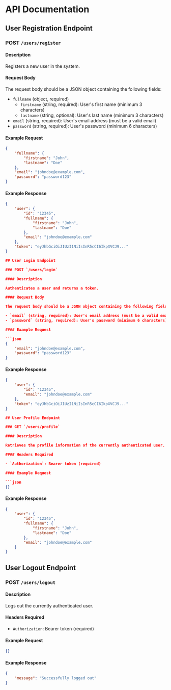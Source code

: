 # API Documentation

## User Registration Endpoint

### POST `/users/register`

#### Description

Registers a new user in the system.

#### Request Body

The request body should be a JSON object containing the following fields:

- `fullname` (object, required)
  - `firstname` (string, required): User's first name (minimum 3 characters)
  - `lastname` (string, optional): User's last name (minimum 3 characters)
- `email` (string, required): User's email address (must be a valid email)
- `password` (string, required): User's password (minimum 6 characters)



#### Example Request

```json
{
    "fullname": {
        "firstname": "John",
        "lastname": "Doe"
    },
    "email": "johndoe@example.com",
    "password": "password123"
}
```

#### Example Response

```json
{
    "user": {
        "id": "12345",
        "fullname": {
            "firstname": "John",
            "lastname": "Doe"
        },
        "email": "johndoe@example.com"
    },
    "token": "eyJhbGciOiJIUzI1NiIsInR5cCI6IkpXVCJ9..."
}

## User Login Endpoint

### POST `/users/login`

#### Description

Authenticates a user and returns a token.

#### Request Body

The request body should be a JSON object containing the following fields:

- `email` (string, required): User's email address (must be a valid email)
- `password` (string, required): User's password (minimum 6 characters)

#### Example Request

```json
{
    "email": "johndoe@example.com",
    "password": "password123"
}
```

#### Example Response

```json
{
    "user": {
        "id": "12345",
        "email": "johndoe@example.com"
    },
    "token": "eyJhbGciOiJIUzI1NiIsInR5cCI6IkpXVCJ9..."
}

## User Profile Endpoint

### GET `/users/profile`

#### Description

Retrieves the profile information of the currently authenticated user.

#### Headers Required

- `Authorization`: Bearer token (required)

#### Example Request

```json
{}
```

#### Example Response

```json
{
    "user": {
        "id": "12345",
        "fullname": {
            "firstname": "John",
            "lastname": "Doe"
        },
        "email": "johndoe@example.com"
    }
}
```

## User Logout Endpoint

### POST `/users/logout`

#### Description

Logs out the currently authenticated user.

#### Headers Required

- `Authorization`: Bearer token (required)

#### Example Request

```json
{}
```

#### Example Response

```json
{
    "message": "Successfully logged out"
}
```

